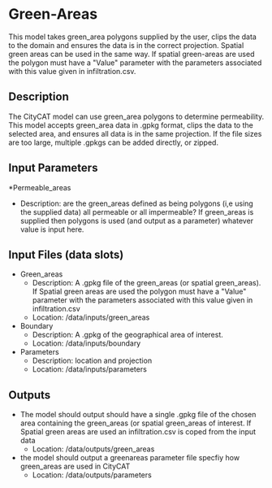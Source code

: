 # Green-Areas
This model takes green_area polygons supplied by the user, clips the data to the domain and ensures the data is in the correct projection.
Spatial green areas can be used in the same way. If spatial green-areas are used the polygon must have a "Value" parameter with the parameters associated with this value given in infiltration.csv.

## Description
The CityCAT model can use green_area polygons to determine permeability. This model accepts green_area data in .gpkg format, clips the data to the selected area, and ensures all data is in the same projection. If the file sizes are too large, multiple .gpkgs can be added directly, or zipped.

## Input Parameters
*Permeable_areas
  * Description: are the green_areas defined as being polygons (i,e using the supplied data) all permeable or all impermeable? If green_areas is supplied then polygons is used (and output as a parameter) whatever value is input here. 

## Input Files (data slots)
* Green_areas
  * Description: A .gpkg file of the green_areas (or spatial green_areas). If Spatial green areas are used the polygon must have a "Value" parameter with the parameters associated with this value given in infiltration.csv
  * Location: /data/inputs/green_areas
* Boundary
  * Description: A .gpkg of the geographical area of interest. 
  * Location: /data/inputs/boundary
* Parameters
  * Description: location and projection
  * Location: /data/inputs/parameters

## Outputs
* The model should output should have a single .gpkg file of the chosen area containing the green_areas (or spatial green_areas of interest. If Spatial green areas are used an infiltration.csv is coped from the input data
  * Location: /data/outputs/green_areas
* the model should output a greenareas parameter file specfiy how green_areas are used in CityCAT
  * Location: /data/outputs/parameters
